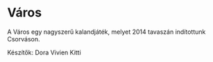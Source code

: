 Város
=====

A Város egy nagyszerű kalandjáték, melyet 2014 tavaszán indítottunk Csorváson.

Készítők:
Dora Vivien Kitti

